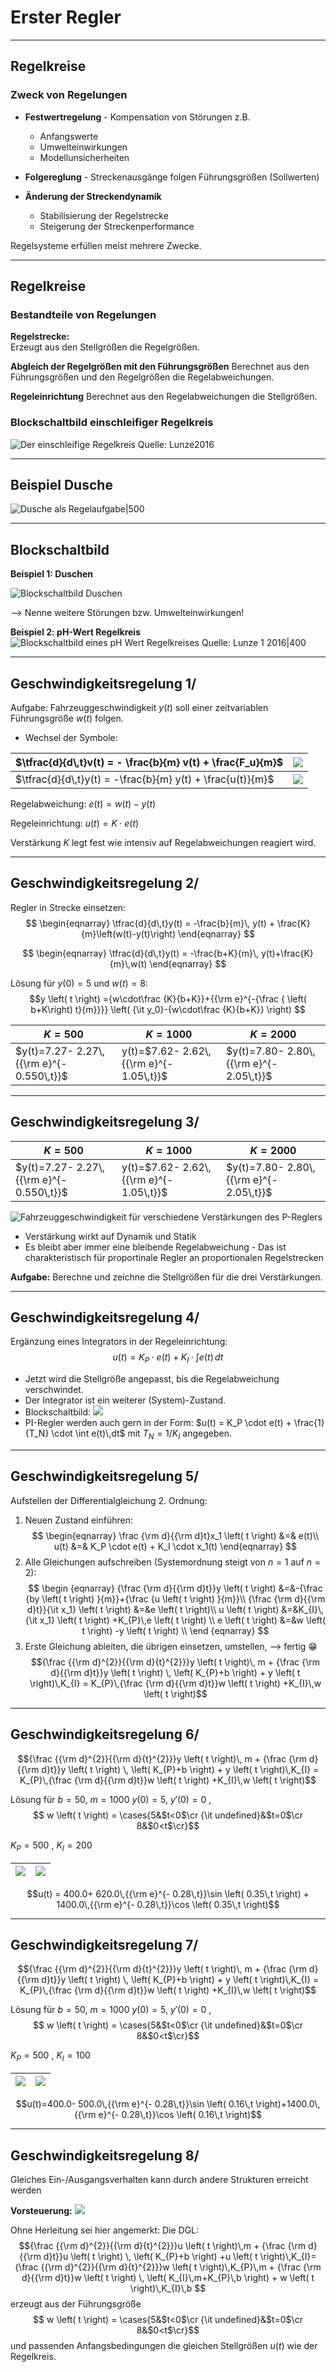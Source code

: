 Erster Regler
==========
---

## Regelkreise
### Zweck von Regelungen
* **Festwertregelung** - Kompensation von Störungen z.B.
	- Anfangswerte
	- Umwelteinwirkungen
	- Modellunsicherheiten

* **Folgereglung** - Streckenausgänge folgen Führungsgrößen (Sollwerten)
* **Änderung der Streckendynamik** 
	- Stabilisierung der Regelstrecke
	-  Steigerung der Streckenperformance 

Regelsysteme erfüllen meist mehrere Zwecke.

---- 

## Regelkreise
### Bestandteile von Regelungen
**Regelstrecke:**  
Erzeugt aus den Stellgrößen die Regelgrößen.

**Abgleich der Regelgrößen mit den Führungsgrößen**
Berechnet aus den Führungsgrößen und den Regelgrößen die Regelabweichungen.

**Regeleinrichtung** 
Berechnet aus den Regelabweichungen die Stellgrößen.

### Blockschaltbild einschleifiger Regelkreis
![Der einschleifige Regelkreis Quelle: [Lunze2016](Lunze2016.md)](Regelkreis.png)

---
## Beispiel Dusche

![Dusche als Regelaufgabe|500](Dusche.svg)

---

## Blockschaltbild
**Beispiel 1: Duschen**

![Blockschaltbild Duschen](Bilder_RT_6.svg)

--> Nenne weitere Störungen bzw. Umwelteinwirkungen!

**Beispiel 2: pH-Wert Regelkreis**
![Blockschaltbild eines pH Wert Regelkreises  Quelle: Lunze 1 2016|400](Blockschaltbild_pH_Wert_Regler.png)

---

## Geschwindigkeitsregelung 1/
Aufgabe: Fahrzeuggeschwindigkeit $y(t)$ soll einer zeitvariablen Führungsgröße $w(t)$ folgen.

- Wechsel der Symbole: 

|$\tfrac{d}{d\,t}v(t)  = - \frac{b}{m} v(t) + \frac{F_u}{m}$  |![](Bilder_RT_3.svg)|
|---|---|
|$\tfrac{d}{d\,t}y(t) = -\frac{b}{m} y(t) + \frac{u(t)}{m}$   | ![](Bilder_RT_4.svg)|

 Regelabweichung: $e(t) = w(t)-y(t)$
 
 Regeleinrichtung: $u(t) = K \cdot e(t)$   
 
 Verstärkung $K$ legt fest wie intensiv auf Regelabweichungen reagiert wird. 
 
 ---
 
 ## Geschwindigkeitsregelung 2/
 Regler in Strecke einsetzen:
 $$
\begin{eqnarray}
\tfrac{d}{d\,t}y(t) = -\frac{b}{m}\, y(t) + \frac{K}{m}\left(w(t)-y(t)\right)
\end{eqnarray}
 $$
 
  $$
\begin{eqnarray}
\tfrac{d}{d\,t}y(t)  = -\frac{b+K}{m}\, y(t)+\frac{K}{m}\,w(t)
\end{eqnarray}
 $$
 
 Lösung für $y(0)=5$ und $w(t)=8$:
$$y \left( t \right) ={w\cdot\frac {K}{b+K}}+{{\rm e}^{-{\frac { \left( b+K\right) t}{m}}}} \left( {\it y_0}-{w\cdot\frac {K}{b+K}} \right) 
$$ 

|$K=500$|$K=1000$|$K=2000$|
|---|---|---|
|$y(t)=7.27- 2.27\,{{\rm e}^{- 0.550\,t}}$| y(t)=$7.62- 2.62\,{{\rm e}^{- 1.05\,t}}$ | $y(t)=7.80- 2.80\,{{\rm e}^{- 2.05\,t}}$|


---

 ## Geschwindigkeitsregelung 3/
 $K=500$|$K=1000$|$K=2000$
---|---|---
$y(t)=7.27- 2.27\,{{\rm e}^{- 0.550\,t}}$| y(t)=$7.62- 2.62\,{{\rm e}^{- 1.05\,t}}$ | $y(t)=7.80- 2.80\,{{\rm e}^{- 2.05\,t}}$

![Fahrzeuggeschwindigkeit für verschiedene Verstärkungen des P-Reglers](Fahrzeuggeschwindigkeiten%20mit%20P%20Regler.png) 

- Verstärkung wirkt auf Dynamik und Statik 
- Es bleibt aber immer eine bleibende Regelabweichung - Das ist charakteristisch für proportinale Regler an proportionalen Regelstrecken

**Aufgabe:**  Berechne und zeichne die Stellgrößen für die drei Verstärkungen.

---

## Geschwindigkeitsregelung 4/
Ergänzung eines Integrators in der  Regeleinrichtung: 
$$u(t) = K_P \cdot e(t) + K_I \cdot \int e(t)\,dt$$

- Jetzt wird die Stellgröße angepasst, bis die Regelabweichung verschwindet.
- Der Integrator ist ein weiterer (System)-Zustand. 
- Blockschaltbild: ![](PI-Regler.svg)
- PI-Regler werden auch gern in der Form: $u(t) = K_P \cdot e(t) + \frac{1}{T_N} \cdot \int e(t)\,dt$ mit $T_N =1/K_I$ angegeben.

---

## Geschwindigkeitsregelung 5/
Aufstellen der Differentialgleichung 2. Ordnung:
1. Neuen Zustand einführen: $$
\begin{eqnarray}
\frac {\rm d}{{\rm d}t}x_1 \left( t \right)  &=& e(t)\\
u(t) &=& K_P \cdot e(t) + K_I \cdot x_1(t)
\end{eqnarray}
$$
2. Alle Gleichungen aufschreiben (Systemordnung steigt von $n=1$ auf $n=2$):
$$
\begin {eqnarray} 
{\frac {\rm d}{{\rm d}t}}y \left( t \right) 
&=&-{\frac {by \left( t \right) }{m}}+{\frac {u \left( t \right) }{m}}\\ 
{\frac {\rm d}{{\rm d}t}}{\it x_1} \left( t \right) &=&e \left( t \right)\\
u \left( t \right) &=&K_{I}\,{\it x_1} \left( t
 \right) +K_{P}\,e \left( t \right) \\ 
 e \left( t \right) &=&w \left( t \right) -y \left( t \right) \\ 
\end {eqnarray}
$$
3. Erste Gleichung ableiten, die übrigen einsetzen, umstellen,   --> fertig 😁
$${\frac {{\rm d}^{2}}{{\rm d}{t}^{2}}}y \left( t \right)\, m +  {\frac {\rm d}{{\rm d}t}}y \left( t \right) \, \left( K_{P}+b \right)  + y \left( t \right)\,K_{I} = K_{P}\,{\frac {\rm d}{{\rm d}t}}w \left( t \right) +K_{I}\,w \left( t \right)$$

---

## Geschwindigkeitsregelung 6/
$${\frac {{\rm d}^{2}}{{\rm d}{t}^{2}}}y \left( t \right)\, m +  {\frac {\rm d}{{\rm d}t}}y \left( t \right) \, \left( K_{P}+b \right)  + y \left( t \right)\,K_{I} = K_{P}\,{\frac {\rm d}{{\rm d}t}}w \left( t \right) +K_{I}\,w \left( t \right)$$

Lösung für $b = 50$, $m = 1000$  $y(0) = 5$, $y'(0) = 0$ ,$$ w \left( t \right) =
\cases{5&$t<0$\cr {\it undefined}&$t=0$\cr 8&$0<t$\cr}$$

$K_P = 500$ , $K_I = 200$

|![](Fahrzeug_Stell_200.png)|![](Fahrzeug_Regel_200.png)|
|---|---|

$$u(t) = 400.0+ 620.0\,{{\rm e}^{- 0.28\,t}}\sin \left(  0.35\,t \right) + 1400.0\,{{\rm e}^{- 0.28\,t}}\cos \left(  0.35\,t \right)$$ 

---

## Geschwindigkeitsregelung 7/
$${\frac {{\rm d}^{2}}{{\rm d}{t}^{2}}}y \left( t \right)\, m +  {\frac {\rm d}{{\rm d}t}}y \left( t \right) \, \left( K_{P}+b \right)  + y \left( t \right)\,K_{I} = K_{P}\,{\frac {\rm d}{{\rm d}t}}w \left( t \right) +K_{I}\,w \left( t \right)$$

Lösung für $b = 50$, $m = 1000$  $y(0) = 5$, $y'(0) = 0$ ,$$ w \left( t \right) =
\cases{5&$t<0$\cr {\it undefined}&$t=0$\cr 8&$0<t$\cr}$$

$K_P = 500$ , $K_I = 100$

|![](Fahrzeug_Stell_100.png)|![](Fahrzeug_Regel_100.png)|
|---|---|

$$u(t)=400.0- 500.0\,{{\rm e}^{- 0.28\,t}}\sin \left(  0.16\,t \right)+1400.0\,{{\rm e}^{- 0.28\,t}}\cos \left(  0.16\,t \right)$$

---

## Geschwindigkeitsregelung 8/

Gleiches Ein-/Ausgangsverhalten kann durch andere Strukturen erreicht werden

**Vorsteuerung:** 
![](Bilder_RT_5.svg)

Ohne Herleitung sei hier angemerkt: Die DGL: $${\frac {{\rm d}^{2}}{{\rm d}{t}^{2}}}u \left( t \right)\,m + {\frac {\rm d}{{\rm d}t}}u \left( t \right) \, \left( K_{P}+b \right) +u \left( t \right)\,K_{I}= {\frac {{\rm d}^{2}}{{\rm d}{t}^{2}}}w \left( t \right)\,K_{P}\,m + {\frac {\rm d}{{\rm d}t}}w \left( t \right) \, \left( K_{I}\,m+K_{P}\,b \right) + w \left( t \right)\,K_{I}\,b
$$ erzeugt aus der Führungsgröße $$ w \left( t \right) =
\cases{5&$t<0$\cr {\it undefined}&$t=0$\cr 8&$0<t$\cr}$$ und passenden Anfangsbedingungen die gleichen Stellgrößen $u(t)$ wie der Regelkreis.


